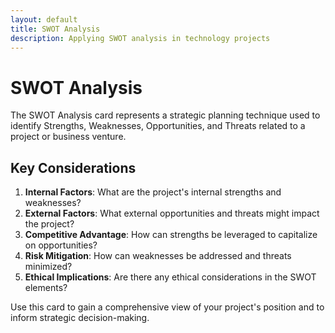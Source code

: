 ```yaml
---
layout: default
title: SWOT Analysis
description: Applying SWOT analysis in technology projects
---
```


# SWOT Analysis

The SWOT Analysis card represents a strategic planning technique used to identify Strengths, Weaknesses, Opportunities, and Threats related to a project or business venture.

## Key Considerations

1. **Internal Factors**: What are the project's internal strengths and weaknesses?
2. **External Factors**: What external opportunities and threats might impact the project?
3. **Competitive Advantage**: How can strengths be leveraged to capitalize on opportunities?
4. **Risk Mitigation**: How can weaknesses be addressed and threats minimized?
5. **Ethical Implications**: Are there any ethical considerations in the SWOT elements?

Use this card to gain a comprehensive view of your project's position and to inform strategic decision-making.
